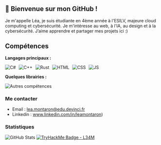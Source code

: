 ## 👋 Bienvenue sur mon GitHub !

Je m'appelle Léa, je suis étudiante en 4ème année à l'ESILV, majeure cloud computing et cybersécurité.
Je m'intéresse au web, à l'IA, au design et à la cybersécurité. J’aime apprendre et partager mes projets ici :)  

## Compétences

**Langages principaux :**  
<div style="display: flex; flex-wrap: wrap; gap: 10px;">
  <img src="https://img.shields.io/badge/C%23-239120?style=for-the-badge&logo=c-sharp&logoColor=white" alt="C#" />
  <img src="https://img.shields.io/badge/C%2B%2B-00599C?style=for-the-badge&logo=c%2B%2B&logoColor=white" alt="C++" />
  <img src="https://img.shields.io/badge/Rust-000000?style=for-the-badge&logo=rust&logoColor=white" alt="Rust" />
  <img src="https://img.shields.io/badge/HTML-E34F26?style=for-the-badge&logo=html5&logoColor=white" alt="HTML" />
  <img src="https://img.shields.io/badge/CSS-1572B6?style=for-the-badge&logo=css3&logoColor=white" alt="CSS" />
  <img src="https://img.shields.io/badge/JavaScript-F7DF1E?style=for-the-badge&logo=javascript&logoColor=black" alt="JS" />
</div>

**Quelques librairies :**  
<div style="display: flex; flex-wrap: wrap; gap: 10px;">
  <img src="https://skillicons.dev/icons?i=python,git,vscode,jupyter" alt="Autres compétences" />
</div>


### Me contacter
- Email : lea.montaron@edu.devinci.fr  
- Linkedin : www.linkedin.com/in/leamontaron)
  
### Statistiques
![GitHub Stats](https://github-readme-stats.vercel.app/api?username=L34M-X&show_icons=true&theme=tokyonight)
[![TryHackMe Badge - L34M](https://tryhackme-badges.s3.amazonaws.com/L34M.png)](https://tryhackme.com/p/L34M)
